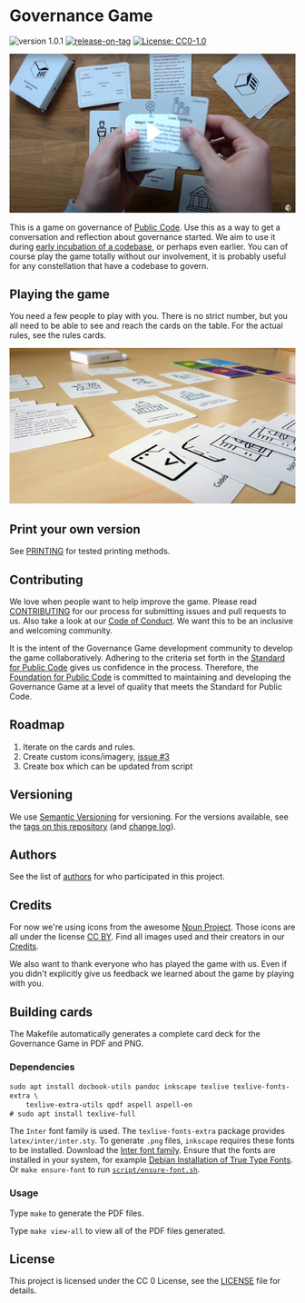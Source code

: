 # Governance Game

<!-- SPDX-License-Identifier: CC0-1.0 -->
<!-- SPDX-FileCopyrightText: 2019-2023 The Foundation for Public Code <info@publiccode.net> -->

![version 1.0.1](https://img.shields.io/badge/version-1.0.1-gree.svg)
[![release-on-tag](https://github.com/publiccodenet/governance-game/actions/workflows/release-on-tag.yml/badge.svg)](https://github.com/publiccodenet/governance-game/actions/workflows/release-on-tag.yml)
[![License: CC0-1.0](https://img.shields.io/badge/License-CC0_1.0-lightgrey.svg)](http://creativecommons.org/publicdomain/zero/1.0/)

[![Introduction video to the game](images/video-preview.jpg)](https://www.youtube.com/watch?v=Dt0WFla4eeM)

This is a game on governance of [Public Code](https://about.publiccode.net/glossary/public-code-definition.html).
Use this as a way to get a conversation and reflection about governance started.
We aim to use it during [early incubation of a codebase](https://about.publiccode.net/activities/codebase-stewardship/product-assets-for-early-incubation.html), or perhaps even earlier.
You can of course play the game totally without our involvement, it is probably useful for any constellation that have a codebase to govern.

## Playing the game

You need a few people to play with you.
There is no strict number, but you all need to be able to see and reach the cards on the table.
For the actual rules, see the rules cards.

![A picture of the cards in the game on a table](images/cards-640px.jpg)

## Print your own version

See [PRINTING](PRINTING.md) for tested printing methods.

## Contributing

We love when people want to help improve the game.
Please read [CONTRIBUTING](CONTRIBUTING.md) for our process for submitting issues and pull requests to us.
Also take a look at our [Code of Conduct](CODE_OF_CONDUCT.md).
We want this to be an inclusive and welcoming community.

It is the intent of the Governance Game development community to develop the game collaboratively.
Adhering to the criteria set forth in the [Standard for Public Code](https://standard.publiccode.net/) gives us confidence in the process.
Therefore, the [Foundation for Public Code](https://publiccode.net/) is committed to maintaining and developing the Governance Game at a level of quality that meets the Standard for Public Code.

## Roadmap

1. Iterate on the cards and rules.
2. Create custom icons/imagery, [issue #3](https://github.com/publiccodenet/governance-game/issues/3)
3. Create box which can be updated from script

## Versioning

We use [Semantic Versioning](http://semver.org/) for versioning.
For the versions available, see the [tags on this repository](https://github.com/publiccodenet/governance-game/tags) (and [change log](CHANGELOG.md)).

## Authors

See the list of [authors](AUTHORS.md) for who participated in this project.

## Credits

For now we're using icons from the awesome [Noun Project](https://thenounproject.com).
Those icons are all under the license [CC BY](https://creativecommons.org/licenses/by/3.0/us/legalcode).
Find all images used and their creators in our [Credits](CREDITS.md).

We also want to thank everyone who has played the game with us.
Even if you didn't explicitly give us feedback we learned about the game by playing with you.

## Building cards

The Makefile automatically generates a complete card deck for the Governance Game in PDF and PNG.

### Dependencies

```
sudo apt install docbook-utils pandoc inkscape texlive texlive-fonts-extra \
	texlive-extra-utils qpdf aspell aspell-en
# sudo apt install texlive-full
```

The `Inter` font family is used.
The `texlive-fonts-extra` package provides `latex/inter/inter.sty`.
To generate `.png` files, `inkscape` requires these fonts to be installed.
Download the [Inter font family](https://fonts.google.com/specimen/Inter).
Ensure that the fonts are installed in your system, for example
[Debian Installation of True Type Fonts](https://wiki.debian.org/TrueType#Installation_of_True_Type_Fonts).
Or `make ensure-font` to run [`script/ensure-font.sh`](script/ensure-font.sh).

### Usage

Type `make` to generate the PDF files.

Type `make view-all` to view all of the PDF files generated.

## License

This project is licensed under the CC 0 License, see the [LICENSE](LICENSE) file for details.

